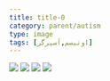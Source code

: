 ```yaml
---
title: title-0
category: parent/autism
type: image
tags: [اوتیسم,آسپرگر]
---
```


![](../../static/images/autism1.webp)
![](../../static/images/autism2.webp)
![](../../static/images/autism3.webp)
![](../../static/images/autism4.webp)